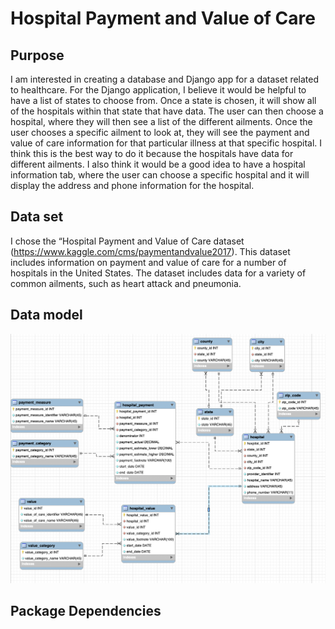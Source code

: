 # Hospital Payment and Value of Care

## Purpose
I am interested in creating a database and Django app for a dataset related to healthcare.
For the Django application, I believe it would be helpful to have a list of
states to choose from. Once a state is chosen, it will show all of the hospitals
within that state that have data. The user can then choose a hospital, where they
will then see a list of the different ailments. Once the user chooses a specific
ailment to look at, they will see the payment and value of care information for
that particular illness at that specific hospital. I think this is the best way
to do it because the hospitals have data for different ailments. I also think it
would be a good idea to have a hospital information tab, where the user can choose
a specific hospital and it will display the address and phone information for the
hospital.

## Data set
I chose the “Hospital Payment and Value of Care dataset
(https://www.kaggle.com/cms/paymentandvalue2017).
This dataset includes information on payment and value of care for a number of
hospitals in the United States. The dataset includes data for a variety of common
ailments, such as heart attack and pneumonia.

## Data model
![alt text](https://github.com/juliacastellano/si664-final-project/blob/master/static/img/UPDATED-si664-final-project-datamodel.png)

## Package Dependencies

